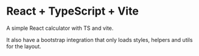 # React + TypeScript + Vite
A simple React calculator with TS and vite.

It also have a bootstrap integration that only loads styles, helpers and utils for the layout.
